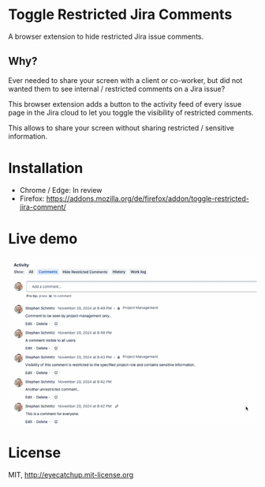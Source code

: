 # Toggle Restricted Jira Comments

A browser extension to hide restricted Jira issue comments.

## Why?

Ever needed to share your screen with a client or co-worker, but did not wanted them to see internal / restricted comments on a Jira issue?

This browser extension adds a button to the activity feed of every issue page in the Jira cloud to let you toggle the visibility of restricted comments. 

This allows to share your screen without sharing restricted / sensitive information.

# Installation

- Chrome / Edge: In review
- Firefox: https://addons.mozilla.org/de/firefox/addon/toggle-restricted-jira-comment/

# Live demo

<img src="./toggle-comments-short.gif" />

# License

MIT, http://eyecatchup.mit-license.org
